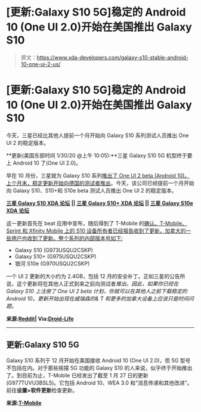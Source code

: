 # [更新:Galaxy S10 5G]稳定的 Android 10 (One UI 2.0)开始在美国推出 Galaxy S10

> 原文：<https://www.xda-developers.com/galaxy-s10-stable-android-10-one-ui-2-us/>

# [更新:Galaxy S10 5G]稳定的 Android 10 (One UI 2.0)开始在美国推出 Galaxy S10

今天，三星已经比其他人提前一个月开始向 Galaxy S10 系列测试人员推出 One UI 2 的稳定版本。

**更新(美国东部时间 1/30/20 @上午 10:05):**三星 Galaxy S10 5G 机型终于要上 Android 10 了(One UI 2.0)。

早在 10 月份，三星就为 Galaxy S10 系列[推出了 One UI 2 beta (Android 10)。上个月末，稳定更新](https://www.xda-developers.com/samsung-announces-one-ui-2-android-10-beta-galaxy-s10/)[开始向德国的测试者推出](https://www.xda-developers.com/samsung-announces-one-ui-2-android-10-beta-galaxy-s10/)。今天，该公司已经提前一个月开始向 Galaxy S10、S10+和 S10e beta 测试人员推出 One UI 2 的稳定版本。

**[三星 Galaxy S10 XDA 论坛](https://forum.xda-developers.com/galaxy-s10) || [三星 Galaxy S10+ XDA 论坛](https://forum.xda-developers.com/s10-plus) || [三星 Galaxy S10e XDA 论坛](https://forum.xda-developers.com/galaxy-s10e)**

这一更新首先在 beat 应用中宣布，随后得到了 T-Mobile 的[确认。T-Mobile、Sprint 和 Xfinity Mobile 上的 S10 设备所有者已经报告收到了更新，加拿大的一些用户也收到了更新。整个系列的内部版本号如下:](https://support.t-mobile.com/docs/DOC-39499)

*   Galaxy S10 (G973USQU2CSKP)
*   Galaxy S10+ (G975USQU2CSKP)
*   银河 S10e (G970USQU2CSKP)

一个 UI 2 更新的大小约为 2.4GB，包括 12 月的安全补丁。正如三星的公告所说，这个更新将在其他人正式到来之前向测试者*推出。因此，如果你已经在 Galaxy S10 上注册了 One UI 2 beta 计划，你就可以在其他人之前下载稳定的 Android 10。更新开始出现在威瑞森的& T 和更多的加拿大设备上应该只是时间问题。*

**来源:[Reddit](https://old.reddit.com/r/galaxys10/comments/ebfx44/one_ui_20_is_currently_downloading_on_my_tmo_s10e/)| Via:[Droid-Life](https://www.droid-life.com/2019/12/16/us-galaxy-s10-android-10-and-one-ui-2-update-begins-rolling-out/)**

* * *

## 更新:Galaxy S10 5G

Galaxy S10 系列于 12 月开始在美国接收 Android 10 (One UI 2.0)，但 5G 型号不包括在内。对于那些摇摆 5G 功能的 Galaxy S10 的人来说，似乎终于开始推出了。到目前为止，T-Mobile 已经发出了截至 1 月 27 日的更新(G977TUVU3BSL5)。它包括 Android 10、WEA 3.0 和“消息传递和其他改进”。前往**设置>软件更新**检查更新。

**来源:[T-Mobile](https://www.t-mobile.com/support/devices/android/samsung-galaxy-s10-5g/software-updates-samsung-galaxy-s10-5g)**